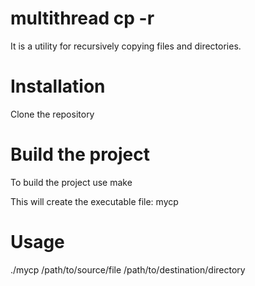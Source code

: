 # multithread cp -r

It is a utility for recursively copying files and directories.

# Installation

Clone the repository

# Build the project

To build the project use
make

This will create the executable file: mycp

# Usage

./mycp /path/to/source/file /path/to/destination/directory
   

